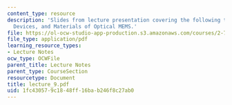 ```yaml
---
content_type: resource
description: 'Slides from lecture presentation covering the following topics: Functionality,
  Devices, and Materials of Optical MEMS.'
file: https://ol-ocw-studio-app-production.s3.amazonaws.com/courses/2-76-multi-scale-system-design-fall-2004/1fc430579c1848ff16bab246f8c27ab0_lecture_9.pdf
file_type: application/pdf
learning_resource_types:
- Lecture Notes
ocw_type: OCWFile
parent_title: Lecture Notes
parent_type: CourseSection
resourcetype: Document
title: lecture_9.pdf
uid: 1fc43057-9c18-48ff-16ba-b246f8c27ab0
---
```

